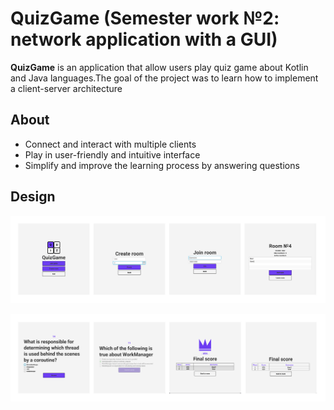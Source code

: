 # QuizGame (Semester work №2: network application with a GUI)
**QuizGame** is an application that allow users play quiz game about Kotlin and Java languages.The goal of the project was to learn how to implement a client-server architecture

## About
- Connect and interact with multiple clients
- Play in user-friendly and intuitive interface
- Simplify and improve the learning process by answering questions


## Design

<p align="center">
<img src="https://raw.githubusercontent.com/Odenezhkina/QuizGame/master/.github/images/quizGame1.png"/>
</p>

<p align="center">
<img src="https://raw.githubusercontent.com/Odenezhkina/QuizGame/master/.github/images/quizGame2.png"/>
</p>

